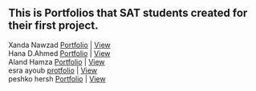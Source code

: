 ## This is Portfolios that SAT students created for their first project.

Xanda Nawzad [Portfolio](https://github.com/XandaNawzad/portfolio-xanda) | [View](https://xandanawzad.netlify.app/) </br>
Hana D.Ahmed [Portfolio](https://github.com/hanaahmed90/Portfolio_Test1) | [View](https://hanadler.netlify.app/) <br>
Aland Hamza  [Portfolio](https://github.com/alandhamza55-dev/Aland-Hamza-Portfolio-Website.gitiew) | [View](https://alandhamzaportfolio.netlify.app/) <br>
esra ayoub [protfolio](https://github.com/E-s2ra/my-project.git) | [View](https://e-s2ra.github.io/my-project/)<br>
peshko hersh [Portfolio](https://github.com/peshkoamin7-cpu/-Portfolio-Test1) | [View](https://exquisite-capybara-9e7575.netlify.app/) <br>


